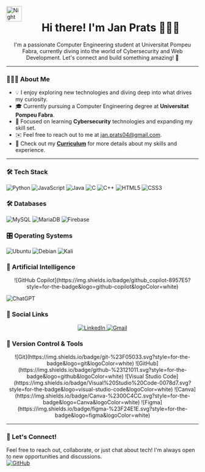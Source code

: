 <img alt="Night Coding" src="./assets/Hand%20Wave.gif" width='40' align="left"/>
<h1 align="center">Hi there! I'm Jan Prats 👨🏻‍💻</h1>
<p align="center">
  I'm a passionate Computer Engineering student at Universitat Pompeu Fabra, currently diving into the world of Cybersecurity and Web Development.  
  Let's connect and build something amazing! 🚀
</p>

---

### 👨🏻‍💻 About Me
- 💡 I enjoy exploring new technologies and diving deep into what drives my curiosity.
- 🎓 Currently pursuing a Computer Engineering degree at **Universitat Pompeu Fabra**.
- 🌱 Focused on learning **Cybersecurity** technologies and expanding my skill set.
- ✉️ Feel free to reach out to me at [jan.prats04@gmail.com](mailto:jan.prats04@gmail.com).
- 📄 Check out my [**Curriculum**](#) for more details about my skills and experience.

---

### 🛠 Tech Stack
<p align="center">
  
  ![Python](https://img.shields.io/badge/python-3670A0?style=for-the-badge&logo=python&logoColor=ffdd54) ![JavaScript](https://img.shields.io/badge/javascript-%23323330.svg?style=for-the-badge&logo=javascript&logoColor=%23F7DF1E) ![Java](https://img.shields.io/badge/java-%23ED8B00.svg?style=for-the-badge&logo=java&logoColor=white) ![C](https://img.shields.io/badge/c-%2300599C.svg?style=for-the-badge&logo=c&logoColor=white) ![C++](https://img.shields.io/badge/c++-%2300599C.svg?style=for-the-badge&logo=c%2B%2B&logoColor=white) ![HTML5](https://img.shields.io/badge/html5-%23E34F26.svg?style=for-the-badge&logo=html5&logoColor=white) ![CSS3](https://img.shields.io/badge/css3-%231572B6.svg?style=for-the-badge&logo=css3&logoColor=white)
</p>

### 🛠 Databases
<p align="center">
  
  ![MySQL](https://img.shields.io/badge/mysql-4479A1.svg?style=for-the-badge&logo=mysql&logoColor=white) ![MariaDB](https://img.shields.io/badge/MariaDB-003545?style=for-the-badge&logo=mariadb&logoColor=white) ![Firebase](https://img.shields.io/badge/firebase-a08021?style=for-the-badge&logo=firebase&logoColor=ffcd34)
  
</p>

### 🎛️ Operating Systems
<p align="center">
  
  ![Ubuntu](https://img.shields.io/badge/Ubuntu-E95420?style=for-the-badge&logo=ubuntu&logoColor=white) ![Debian](https://img.shields.io/badge/Debian-D70A53?style=for-the-badge&logo=debian&logoColor=white) ![Kali](https://img.shields.io/badge/Kali-268BEE?style=for-the-badge&logo=kalilinux&logoColor=white)
</p>

### 🤖 Artificial Intelligence
<p align="center">
  ![GitHub Copilot](https://img.shields.io/badge/github_copilot-8957E5?style=for-the-badge&logo=github-copilot&logoColor=white)
  
  ![ChatGPT](https://img.shields.io/badge/chatGPT-74aa9c?style=for-the-badge&logo=openai&logoColor=white)
</p>

### 💬 Social Links
<p align="center">
  <a href="https://www.linkedin.com/in/janprats/" target="_blank">
    <img src="https://img.shields.io/badge/linkedin-%230077B5.svg?style=for-the-badge&logo=linkedin&logoColor=white" alt="LinkedIn">
  </a>
  <a href="mailto:jan.prats04@gmail.com">
    <img src="https://img.shields.io/badge/Gmail-D14836?style=for-the-badge&logo=gmail&logoColor=white" alt="Gmail">
  </a>
</p>

### 🧰 Version Control & Tools
<p align="center">
  ![Git](https://img.shields.io/badge/git-%23F05033.svg?style=for-the-badge&logo=git&logoColor=white)
  ![GitHub](https://img.shields.io/badge/github-%23121011.svg?style=for-the-badge&logo=github&logoColor=white)
  ![Visual Studio Code](https://img.shields.io/badge/Visual%20Studio%20Code-0078d7.svg?style=for-the-badge&logo=visual-studio-code&logoColor=white)
  ![Canva](https://img.shields.io/badge/Canva-%2300C4CC.svg?style=for-the-badge&logo=Canva&logoColor=white)
  ![Figma](https://img.shields.io/badge/figma-%23F24E1E.svg?style=for-the-badge&logo=figma&logoColor=white)
</p>

---

### 🚀 Let's Connect!
Feel free to reach out, collaborate, or just chat about tech! I'm always open to new opportunities and discussions.  
[![GitHub](https://img.shields.io/badge/Follow%20on%20GitHub-%23121011.svg?style=for-the-badge&logo=github&logoColor=white)](https://github.com/Januto30)
